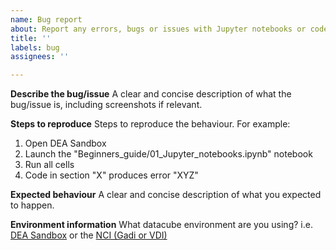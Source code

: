 ```yaml
---
name: Bug report
about: Report any errors, bugs or issues with Jupyter notebooks or code
title: ''
labels: bug
assignees: ''

---
```


**Describe the bug/issue**
A clear and concise description of what the bug/issue is, including screenshots if relevant. 

**Steps to reproduce**
Steps to reproduce the behaviour. For example:
1. Open DEA Sandbox
2. Launch the "Beginners_guide/01_Jupyter_notebooks.ipynb" notebook
3. Run all cells
4. Code in section "X" produces error "XYZ"

**Expected behaviour**
A clear and concise description of what you expected to happen.

**Environment information**
What datacube environment are you using? i.e. [DEA Sandbox](https://docs.dea.ga.gov.au/setup/sandbox.html) or the [NCI (Gadi or VDI)](https://docs.dea.ga.gov.au/setup/NCI/README.html)
